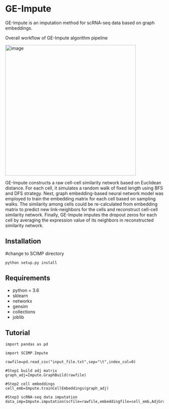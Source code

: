 # GE-Impute

GE-Impute is an imputation method for scRNA-seq data based on graph embeddings.

Overall workflow of GE-Impute algorithm pipeline

<img width="415" alt="image" src="https://user-images.githubusercontent.com/44340233/162195520-e8b84b86-0efe-4fb2-b6ac-786c8a04496f.png">

GE-Impute constructs a raw cell-cell similarity network based on Euclidean distance. For each cell, it simulates a random walk of fixed length using BFS and DFS strategy. Next, graph embedding-based neural network model was employed to train the embedding matrix for each cell based on sampling walks. The similarity among cells could be re-calculated from embedding matrix to predict new link-neighbors for the cells and reconstruct cell-cell similarity network. Finally, GE-Impute imputes the dropout zeros for each cell by averaging the expression value of its neighbors in reconstructed similarity network.

## Installation

#change to SCIMP directory
```
python setup.py install
```
## Requirements
- python = 3.6
- sklearn
- networkx
- gensim
- collections
- joblib


## Tutorial

```
import pandas as pd

import SCIMP.Impute

rawfile=pd.read_csv("input_file.txt",sep="\t",index_col=0)

#Step1 build adj matrix
graph_adj=Impute.GraphBuild(rawfile)

#Step2 cell embeddings
cell_emb=Impute.trainCellEmbeddings(graph_adj)

#Step3 scRNA-seq data imputation
data_imp=Impute.imputation(scfile=rawfile,embeddingfile=cell_emb,AdjGraph=graph_adj)
```
